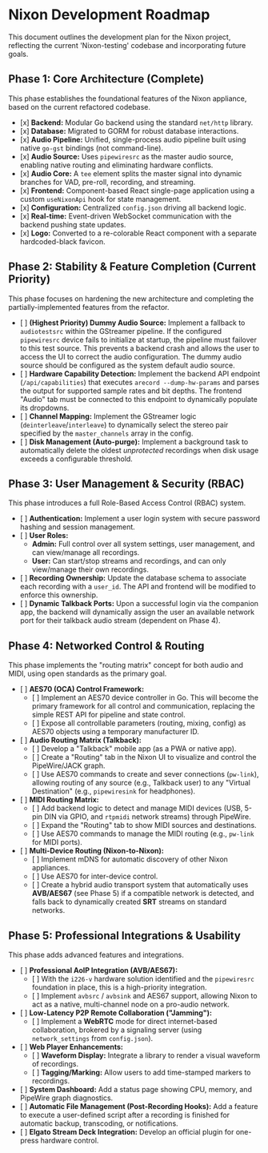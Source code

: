 # Nixon Development Roadmap

This document outlines the development plan for the Nixon project, reflecting the current 'Nixon-testing' codebase and incorporating future goals.

## Phase 1: Core Architecture (Complete)

This phase establishes the foundational features of the Nixon appliance, based on the current refactored codebase.

* \[x\] **Backend:** Modular Go backend using the standard `net/http` library.
* \[x\] **Database:** Migrated to GORM for robust database interactions.
* \[x\] **Audio Pipeline:** Unified, single-process audio pipeline built using native `go-gst` bindings (not command-line).
* \[x\] **Audio Source:** Uses `pipewiresrc` as the master audio source, enabling native routing and eliminating hardware conflicts.
* \[x\] **Audio Core:** A `tee` element splits the master signal into dynamic branches for VAD, pre-roll, recording, and streaming.
* \[x\] **Frontend:** Component-based React single-page application using a custom `useNixonApi` hook for state management.
* \[x\] **Configuration:** Centralized `config.json` driving all backend logic.
* \[x\] **Real-time:** Event-driven WebSocket communication with the backend pushing state updates.
* \[x\] **Logo:** Converted to a re-colorable React component with a separate hardcoded-black favicon.

## Phase 2: Stability & Feature Completion (Current Priority)

This phase focuses on hardening the new architecture and completing the partially-implemented features from the refactor.

* \[ \] **(Highest Priority) Dummy Audio Source:** Implement a fallback to `audiotestsrc` within the GStreamer pipeline. If the configured `pipewiresrc` device fails to initialize at startup, the pipeline must failover to this test source. This prevents a backend crash and allows the user to access the UI to correct the audio configuration. The dummy audio source should be configured as the system default audio source.
* \[ \] **Hardware Capability Detection:** Implement the backend API endpoint (`/api/capabilities`) that executes `arecord --dump-hw-params` and parses the output for supported sample rates and bit depths. The frontend "Audio" tab must be connected to this endpoint to dynamically populate its dropdowns.
* \[ \] **Channel Mapping:** Implement the GStreamer logic (`deinterleave`/`interleave`) to dynamically select the stereo pair specified by the `master_channels` array in the config.
* \[ \] **Disk Management (Auto-purge):** Implement a background task to automatically delete the oldest *unprotected* recordings when disk usage exceeds a configurable threshold.

## Phase 3: User Management & Security (RBAC)

This phase introduces a full Role-Based Access Control (RBAC) system.

* \[ \] **Authentication:** Implement a user login system with secure password hashing and session management.
* \[ \] **User Roles:**
    * **Admin:** Full control over all system settings, user management, and can view/manage all recordings.
    * **User:** Can start/stop streams and recordings, and can only view/manage their own recordings.
* \[ \] **Recording Ownership:** Update the database schema to associate each recording with a `user_id`. The API and frontend will be modified to enforce this ownership.
* \[ \] **Dynamic Talkback Ports:** Upon a successful login via the companion app, the backend will dynamically assign the user an available network port for their talkback audio stream (dependent on Phase 4).

## Phase 4: Networked Control & Routing

This phase implements the "routing matrix" concept for both audio and MIDI, using open standards as the primary goal.

* \[ \] **AES70 (OCA) Control Framework:**
    * \[ \] Implement an AES70 device controller in Go. This will become the primary framework for all control and communication, replacing the simple REST API for pipeline and state control.
    * \[ \] Expose all controllable parameters (routing, mixing, config) as AES70 objects using a temporary manufacturer ID.
* \[ \] **Audio Routing Matrix (Talkback):**
    * \[ \] Develop a "Talkback" mobile app (as a PWA or native app).
    * \[ \] Create a "Routing" tab in the Nixon UI to visualize and control the PipeWire/JACK graph.
    * \[ \] Use AES70 commands to create and sever connections (`pw-link`), allowing routing of any source (e.g., Talkback user) to any "Virtual Destination" (e.g., `pipewiresink` for headphones).
* \[ \] **MIDI Routing Matrix:**
    * \[ \] Add backend logic to detect and manage MIDI devices (USB, 5-pin DIN via GPIO, and `rtpmidi` network streams) through PipeWire.
    * \[ \] Expand the "Routing" tab to show MIDI sources and destinations.
    * \[ \] Use AES70 commands to manage the MIDI routing (e.g., `pw-link` for MIDI ports).
* \[ \] **Multi-Device Routing (Nixon-to-Nixon):**
    * \[ \] Implement mDNS for automatic discovery of other Nixon appliances.
    * \[ \] Use AES70 for inter-device control.
    * \[ \] Create a hybrid audio transport system that automatically uses **AVB/AES67** (see Phase 5) if a compatible network is detected, and falls back to dynamically created **SRT** streams on standard networks.

## Phase 5: Professional Integrations & Usability

This phase adds advanced features and integrations.

* \[ \] **Professional AoIP Integration (AVB/AES67):**
    * \[ \] With the `i226-v` hardware solution identified and the `pipewiresrc` foundation in place, this is a high-priority integration.
    * \[ \] Implement `avbsrc` / `avbsink` and AES67 support, allowing Nixon to act as a native, multi-channel node on a pro-audio network.
* \[ \] **Low-Latency P2P Remote Collaboration ("Jamming"):**
    * \[ \] Implement a **WebRTC** mode for direct internet-based collaboration, brokered by a signaling server (using `network_settings` from `config.json`).
* \[ \] **Web Player Enhancements:**
    * \[ \] **Waveform Display:** Integrate a library to render a visual waveform of recordings.
    * \[ \] **Tagging/Marking:** Allow users to add time-stamped markers to recordings.
* \[ \] **System Dashboard:** Add a status page showing CPU, memory, and PipeWire graph diagnostics.
* \[ \] **Automatic File Management (Post-Recording Hooks):** Add a feature to execute a user-defined script after a recording is finished for automatic backup, transcoding, or notifications.
* \[ \] **Elgato Stream Deck Integration:** Develop an official plugin for one-press hardware control.
